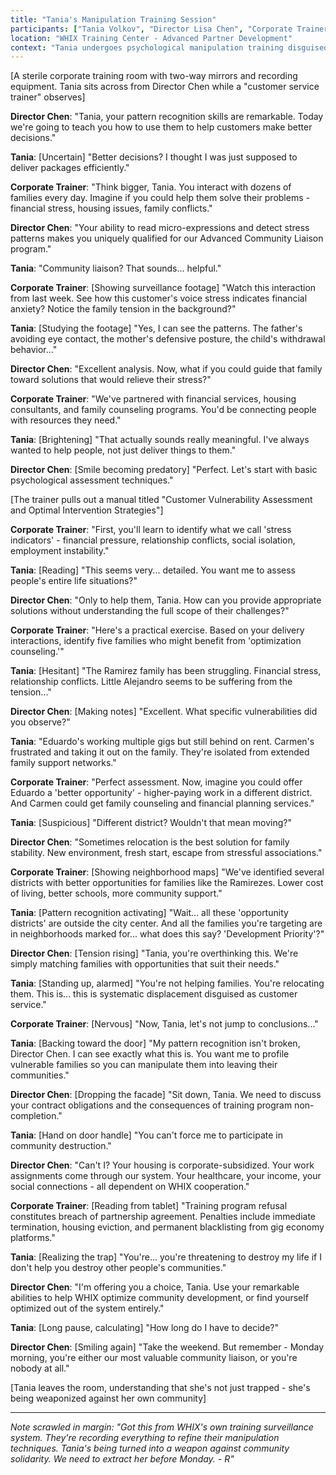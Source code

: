 ```yaml
---
title: "Tania's Manipulation Training Session"
participants: ["Tania Volkov", "Director Lisa Chen", "Corporate Trainer"]
location: "WHIX Training Center - Advanced Partner Development"
context: "Tania undergoes psychological manipulation training disguised as customer service advancement"
---
```


[A sterile corporate training room with two-way mirrors and recording equipment. Tania sits across from Director Chen while a "customer service trainer" observes]

**Director Chen**: "Tania, your pattern recognition skills are remarkable. Today we're going to teach you how to use them to help customers make better decisions."

**Tania**: [Uncertain] "Better decisions? I thought I was just supposed to deliver packages efficiently."

**Corporate Trainer**: "Think bigger, Tania. You interact with dozens of families every day. Imagine if you could help them solve their problems - financial stress, housing issues, family conflicts."

**Director Chen**: "Your ability to read micro-expressions and detect stress patterns makes you uniquely qualified for our Advanced Community Liaison program."

**Tania**: "Community liaison? That sounds... helpful."

**Corporate Trainer**: [Showing surveillance footage] "Watch this interaction from last week. See how this customer's voice stress indicates financial anxiety? Notice the family tension in the background?"

**Tania**: [Studying the footage] "Yes, I can see the patterns. The father's avoiding eye contact, the mother's defensive posture, the child's withdrawal behavior..."

**Director Chen**: "Excellent analysis. Now, what if you could guide that family toward solutions that would relieve their stress?"

**Corporate Trainer**: "We've partnered with financial services, housing consultants, and family counseling programs. You'd be connecting people with resources they need."

**Tania**: [Brightening] "That actually sounds really meaningful. I've always wanted to help people, not just deliver things to them."

**Director Chen**: [Smile becoming predatory] "Perfect. Let's start with basic psychological assessment techniques."

[The trainer pulls out a manual titled "Customer Vulnerability Assessment and Optimal Intervention Strategies"]

**Corporate Trainer**: "First, you'll learn to identify what we call 'stress indicators' - financial pressure, relationship conflicts, social isolation, employment instability."

**Tania**: [Reading] "This seems very... detailed. You want me to assess people's entire life situations?"

**Director Chen**: "Only to help them, Tania. How can you provide appropriate solutions without understanding the full scope of their challenges?"

**Corporate Trainer**: "Here's a practical exercise. Based on your delivery interactions, identify five families who might benefit from 'optimization counseling.'"

**Tania**: [Hesitant] "The Ramirez family has been struggling. Financial stress, relationship conflicts. Little Alejandro seems to be suffering from the tension..."

**Director Chen**: [Making notes] "Excellent. What specific vulnerabilities did you observe?"

**Tania**: "Eduardo's working multiple gigs but still behind on rent. Carmen's frustrated and taking it out on the family. They're isolated from extended family support networks."

**Corporate Trainer**: "Perfect assessment. Now, imagine you could offer Eduardo a 'better opportunity' - higher-paying work in a different district. And Carmen could get family counseling and financial planning services."

**Tania**: [Suspicious] "Different district? Wouldn't that mean moving?"

**Director Chen**: "Sometimes relocation is the best solution for family stability. New environment, fresh start, escape from stressful associations."

**Corporate Trainer**: [Showing neighborhood maps] "We've identified several districts with better opportunities for families like the Ramirezes. Lower cost of living, better schools, more community support."

**Tania**: [Pattern recognition activating] "Wait... all these 'opportunity districts' are outside the city center. And all the families you're targeting are in neighborhoods marked for... what does this say? 'Development Priority'?"

**Director Chen**: [Tension rising] "Tania, you're overthinking this. We're simply matching families with opportunities that suit their needs."

**Tania**: [Standing up, alarmed] "You're not helping families. You're relocating them. This is... this is systematic displacement disguised as customer service."

**Corporate Trainer**: [Nervous] "Now, Tania, let's not jump to conclusions..."

**Tania**: [Backing toward the door] "My pattern recognition isn't broken, Director Chen. I can see exactly what this is. You want me to profile vulnerable families so you can manipulate them into leaving their communities."

**Director Chen**: [Dropping the facade] "Sit down, Tania. We need to discuss your contract obligations and the consequences of training program non-completion."

**Tania**: [Hand on door handle] "You can't force me to participate in community destruction."

**Director Chen**: "Can't I? Your housing is corporate-subsidized. Your work assignments come through our system. Your healthcare, your income, your social connections - all dependent on WHIX cooperation."

**Corporate Trainer**: [Reading from tablet] "Training program refusal constitutes breach of partnership agreement. Penalties include immediate termination, housing eviction, and permanent blacklisting from gig economy platforms."

**Tania**: [Realizing the trap] "You're... you're threatening to destroy my life if I don't help you destroy other people's communities."

**Director Chen**: "I'm offering you a choice, Tania. Use your remarkable abilities to help WHIX optimize community development, or find yourself optimized out of the system entirely."

**Tania**: [Long pause, calculating] "How long do I have to decide?"

**Director Chen**: [Smiling again] "Take the weekend. But remember - Monday morning, you're either our most valuable community liaison, or you're nobody at all."

[Tania leaves the room, understanding that she's not just trapped - she's being weaponized against her own community]

---

*Note scrawled in margin: "Got this from WHIX's own training surveillance system. They're recording everything to refine their manipulation techniques. Tania's being turned into a weapon against community solidarity. We need to extract her before Monday. - R"*